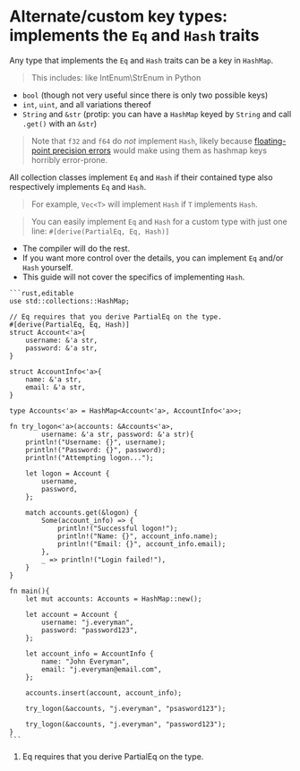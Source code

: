 # Alternate/custom key types: implements the `Eq` and `Hash` traits

Any type that implements the `Eq` and `Hash` traits can be a key in `HashMap`.

> This includes: like IntEnum\StrEnum in Python

* `bool` (though not very useful since there is only two possible keys)
* `int`, `uint`, and all variations thereof
* `String` and `&str` (protip: you can have a `HashMap` keyed by `String`
  and call `.get()` with an `&str`)

> Note that `f32` and `f64` do *not* implement `Hash`,
> likely because [floating-point precision errors][floating]
> would make using them as hashmap keys horribly error-prone.

All collection classes implement `Eq` and `Hash`
if their contained type also respectively implements `Eq` and `Hash`.

> For example, `Vec<T>` will implement `Hash` if `T` implements `Hash`.

> You can easily implement `Eq` and `Hash` for a custom type with just one line:
`#[derive(PartialEq, Eq, Hash)]`

- The compiler will do the rest.
- If you want more control over the details, you can implement `Eq` and/or `Hash` yourself.
- This guide will not cover the specifics of implementing `Hash`.

~~~admonish tip title="To play around with using a *struct* in *HashMap*, let's try making a very simple user logon system:" collapsible=true
```rust,editable
use std::collections::HashMap;

// Eq requires that you derive PartialEq on the type.
#[derive(PartialEq, Eq, Hash)]
struct Account<'a>{
    username: &'a str,
    password: &'a str,
}

struct AccountInfo<'a>{
    name: &'a str,
    email: &'a str,
}

type Accounts<'a> = HashMap<Account<'a>, AccountInfo<'a>>;

fn try_logon<'a>(accounts: &Accounts<'a>,
        username: &'a str, password: &'a str){
    println!("Username: {}", username);
    println!("Password: {}", password);
    println!("Attempting logon...");

    let logon = Account {
        username,
        password,
    };

    match accounts.get(&logon) {
        Some(account_info) => {
            println!("Successful logon!");
            println!("Name: {}", account_info.name);
            println!("Email: {}", account_info.email);
        },
        _ => println!("Login failed!"),
    }
}

fn main(){
    let mut accounts: Accounts = HashMap::new();

    let account = Account {
        username: "j.everyman",
        password: "password123",
    };

    let account_info = AccountInfo {
        name: "John Everyman",
        email: "j.everyman@email.com",
    };

    accounts.insert(account, account_info);

    try_logon(&accounts, "j.everyman", "psasword123");

    try_logon(&accounts, "j.everyman", "password123");
}
```
~~~

1. Eq requires that you derive PartialEq on the type.

[hash]: https://en.wikipedia.org/wiki/Hash_function

[floating]: https://en.wikipedia.org/wiki/Floating_point#Accuracy_problems
